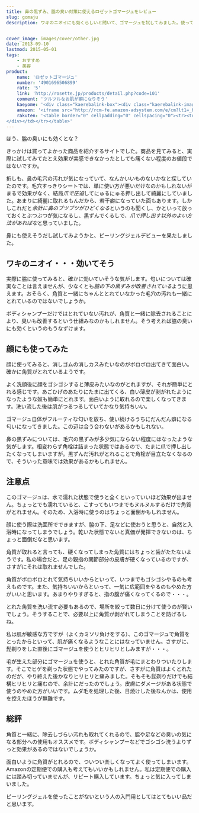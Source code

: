 ```yaml
---
title: 鼻の黒ずみ、脇の臭い対策に使えるロゼットゴマージュをレビュー
slug: gomaju
description: ワキのニオイにも効くらしいと聞いて、ゴマージュを試してみました。使ってみると角質と一緒に毛穴の汚れもとれているようで、脇の黒ずみも一緒にとれている感じです。それがニオイを防ぐことにも繋がっているかもしれません。


cover_image: images/cover/other.jpg
date: 2013-09-10
lastmod: 2015-05-01
tags: 
    - おすすめ
    - 美容
product:
    name: 'ロゼットゴマージュ'
    number: '4901696506899'
    rate: '5'
    link: 'http://rosette.jp/products/detail.php?code=101'
    comment: 'ツルツルなお肌が癖になりそう'
    kaeyome: '<div class="kaerebalink-box"><div class="kaerebalink-image"><a href="http://www.amazon.co.jp/exec/obidos/ASIN/B0012X6GYI/illusionspace-22/ref=nosim/" rel="nofollow" target="_blank"><img src="http://ecx.images-amazon.com/images/I/414lQWQkQnL._SL160_.jpg" style="border: none;" /></a></div><div class="kaerebalink-info"><div class="kaerebalink-name"><a href="http://www.amazon.co.jp/exec/obidos/ASIN/B0012X6GYI/illusionspace-22/ref=nosim/" rel="nofollow" target="_blank">ロゼット ゴマージュ</a><div class="kaerebalink-powered-date">posted with <a href="http://kaereba.com" rel="nofollow" target="_blank">カエレバ</a></div></div><div class="kaerebalink-detail"> ロゼット     </div><div class="kaerebalink-link1"><div class="shoplinkamazon"><a href="http://www.amazon.co.jp/gp/search?keywords=%83%8D%83%5B%83b%83g%20%83S%83%7D%81%5B%83W%83%85&__mk_ja_JP=%83J%83%5E%83J%83i&tag=illusionspace-22" rel="nofollow" target="_blank" title="アマゾン" >Amazonで探す</a></div><div class="shoplinkrakuten"><a href="http://hb.afl.rakuten.co.jp/hgc/0e95387f.f2aef20d.0e953880.25e412bd/?pc=http%3A%2F%2Fsearch.rakuten.co.jp%2Fsearch%2Fmall%2F%25E3%2583%25AD%25E3%2582%25BC%25E3%2583%2583%25E3%2583%2588%2520%25E3%2582%25B4%25E3%2583%259E%25E3%2583%25BC%25E3%2582%25B8%25E3%2583%25A5%2F-%2Ff.1-p.1-s.1-sf.0-st.A-v.2%3Fx%3D0%26scid%3Daf_ich_link_urltxt%26m%3Dhttp%3A%2F%2Fm.rakuten.co.jp%2F" rel="nofollow" target="_blank" title="楽天市場" >楽天市場で探す</a></div></div></div><div class="booklink-footer"></div></div>'
    amazon: '<iframe src="http://rcm-fe.amazon-adsystem.com/e/cm?lt1=_blank&bc1=000000&IS2=1&bg1=FFFFFF&fc1=000000&lc1=0000FF&t=illusionspace-22&o=9&p=8&l=as4&m=amazon&f=ifr&ref=ss_til&asins=B0012X6GYI" style="width:120px;height:240px;" scrolling="no" marginwidth="0" marginheight="0" frameborder="0"></iframe>'
    rakuten: '<table border="0" cellpadding="0" cellspacing="0"><tr><td valign="top"><div style="border:1px solid;margin:0px;padding:6px 0px;width:120px;text-align:center;float:left"><a href="http://hb.afl.rakuten.co.jp/hgc/11b6fb4c.48a1a1e6.11b6fb4d.2550ee21/?pc=http%3a%2f%2fitem.rakuten.co.jp%2fwellness-web%2f10026453%2f%3fscid%3daf_link_tbl&m=http%3a%2f%2fm.rakuten.co.jp%2fwellness-web%2fi%2f10026453%2f" target="_blank"><img src="http://hbb.afl.rakuten.co.jp/hgb/?pc=http%3a%2f%2fthumbnail.image.rakuten.co.jp%2f%400_mall%2fwellness-web%2fcabinet%2frins01%2f4901696506899.jpg%3f_ex%3d80x80&m=http%3a%2f%2fthumbnail.image.rakuten.co.jp%2f%400_mall%2fwellness-web%2fcabinet%2frins01%2f4901696506899.jpg%3f_ex%3d64x64" alt="【即使える500円引きクーポン有】　★税込1780円以上で送料無料★　【ポ..." border="0" style="margin:0px;padding:0px"></a><p style="font-size:12px;line-height:1.4em;text-align:left;margin:0px;padding:2px 6px"><a href="http://hb.afl.rakuten.co.jp/hgc/11b6fb4c.48a1a1e6.11b6fb4d.2550ee21/?pc=http%3a%2f%2fitem.rakuten.co.jp%2fwellness-web%2f10026453%2f%3fscid%3daf_link_tbl&m=http%3a%2f%2fm.rakuten.co.jp%2fwellness-web%2fi%2f10026453%2f" target="_blank">【即使える500円引きクーポン有】　★税込1780円以上で送料無料★　【ポ...</a>
</div></td></tr></table>'
---
```


ほう、脇の臭いにも効くとな？

きっかけは買ってよかった商品を紹介するサイトでした。商品を見てみると、実際に試してみてたとえ効果が実感できなかったとしても痛くない程度のお値段ではないですか。

折しも、鼻の毛穴の汚れが気になっていて、なんかいいものないかなと探していたのです。毛穴すっきりシートでは、単に使い方が悪いだけなのかもしれないがまるで効果がなく、結局<em>爪で圧迫</em>してにゅるにゅる押し出して綺麗にしていました。あまりに綺麗に取れるもんだから、若干癖になっていた面もあります。しかしこれだと<em>余計に鼻のブツブツがひどくなる</em>というのも聞くし、かといって放っておくとぶつぶつが気になるし、黒ずんでくるしで、<em>爪で押し出す以外のよい方法があればな</em>と思っていました。

鼻にも使えそうだし試してみようかと、ピーリングジェルデビューを果たしました。


## ワキのニオイ・・・効いてそう


実際に脇に使ってみると、確かに効いていそうな気がします。匂いについては確実なことは言えませんが、少なくとも<em>脇の下の黒ずみが改善されている</em>ように思えます。おそらく、角質と一緒にちゃんととれていなかった毛穴の汚れも一緒にとれているのではないでしょうか。

ボディシャンプーだけではとれていない汚れが、角質と一緒に除去されることにより、臭いも改善するという仕組みなのかもしれません。そう考えれば脇の臭いにも効くというのもうなずけます。


## 顔にも使ってみた


顔に使ってみると、消しゴムの消しカスみたいなのがボロボロ出てきて面白い。確かに角質がとれているようです。

よく洗顔後に顔をゴシゴシすると薄皮みたいなのがとれますが、それが簡単にとれる感じです。あごひげのあたりにたまに出てくる、白い薄皮が剥がれたようになったような奴も簡単にとれます。面白いように取れるので楽しくなってきます。洗い流した後は肌がつるつるしていてかなり気持ちいい。

ゴマージュ自体がフルーティな匂いを放ち、使い続けるうちにだんだん癖になる匂いになってきました。この辺は合う合わないがあるかもしれない。

鼻の黒ずみについては、毛穴の黒ずみが多少気にならない程度にはなったような気がします。相変わらず角栓は詰まった状態ではあるので、たまに爪で押し出したくなってしまいますが。黒ずんだ汚れがとれることで角栓が目立たなくなるので、そういった意味では効果があるかもしれません。


## 注意点


このゴマージュは、水で濡れた状態で使うと全くといっていいほど効果が出ません。ちょっとでも濡れていると、こすってもいつまでもヌルヌルするだけで角質がとれません。そのため、入浴時に使うのはちょっと面倒かもしれません。

顔に使う際は洗面所でできますが、脇の下、足などに使おうと思うと、自然と入浴時になってしまうでしょう。乾いた状態でないと真価が発揮できないのは、ちょっと面倒だなと思います。

角質が取れると言っても、硬くなってしまった角質にはちょっと歯がたたないようです。私の場合だと、足の親指の関節部分の皮膚が硬くなっているのですが、さすがにそれは取れませんでした。

角質がボロボロとれて気持ちいいからといって、いつまでもゴシゴシやるのも考えものです。また、気持ちいいからといって、一気に広範囲をやるのもやめた方がいいと思います。あまりやりすぎると、指の腹が痛くなってくるので・・・。

とれた角質を洗い流す必要もあるので、場所を絞って数日に分けて使うのが賢いでしょう。そうすることで、必要以上に角質が剥がれてしまうことを防げるしね。

私は肌が敏感な方ですが（よくカミソリ負けをする）、このゴマージュで角質をとったからといって、肌が痛くなるようなことにはなっていません。さすがに、髭剃りをした直後にゴマージュを使うとヒリヒリとしみますが・・・。

毛が生えた部分にゴマージュを使うと、とれた角質が毛にまとわりついたりします。そこでヒゲを剃った状態でやってみたのですが、さすがに角質はよくとれたのだが、やり終えた後かなりヒリヒリと痛みました。そもそも髭剃りだけでも結構ヒリヒリと痛むので、余計にだったのでしょう。皮膚にダメージがある状態で使うのやめた方がいいです。ムダ毛を処理した後、日焼けした後なんかは、使用を控えたほうが無難です。


## 総評


角質と一緒に、除去しづらい汚れも取れてくれるので、脇や足などの臭いの気になる部分への使用もオススメです。ボディシャンプーなどでゴシゴシ洗うよりずっと効果があるのではないでしょうか。

面白いように角質がとれるので、ついつい楽しくなってよく使ってしまいます。Amazonの定期便での購入も考えてもいいかもしれません。私は定期便での購入には踏み切っていませんが、リピート購入しています。ちょっと気に入ってしまいました。

ピーリングジェルを使ったことがないという人の入門用としてはとてもいい品だと思います。


  